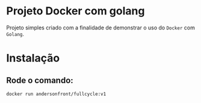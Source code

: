 # Projeto Docker com golang

Projeto simples criado com a finalidade de demonstrar o uso do `Docker` com `Golang`.

# Instalação

## Rode o comando:

```
docker run andersonfront/fullcycle:v1
```
